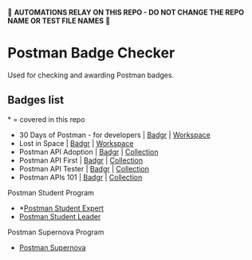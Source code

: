 🚨 **AUTOMATIONS RELAY ON THIS REPO - DO NOT CHANGE THE REPO NAME OR TEST FILE NAMES** 🚨

# Postman Badge Checker

Used for checking and awarding Postman badges.

## Badges list

\* = covered in this repo

- 30 Days of Postman - for developers | [Badgr](https://badgr.com/public/badges/dtlUH0IyTweMbXqk5P1KvA) | [Workspace](https://www.postman.com/postman/workspace/30-days-of-postman-for-developers/overview)
- Lost in Space | [Badgr](https://badgr.com/public/badges/hkQxukdrTd6bEw9RT4MQcQ) | [Workspace](https://www.postman.com/postman/workspace/lost-in-space)
- Postman API Adoption | [Badgr](https://badgr.com/public/badges/uKubW0DORXGQ_cBGqBUVlw) | [Collection](https://www.postman.com/postman/workspace/postman-galaxy-training/documentation/9065401-b0c7f820-b6ea-440f-8d5a-c0df01f59826)
- Postman API First | [Badgr](https://badgr.com/public/badges/4ZMWYUmITU20Lf9JdAR6Xw) | [Collection](https://www.postman.com/postman/workspace/postman-galaxy-training/api/812ccb45-5e15-441d-a15b-94aeb44c051f)
- Postman API Tester | [Badgr](https://badgr.com/public/badges/Q10KBL_YQXSW0lCQgYWx6Q) | [Collection](https://www.postman.com/postman/workspace/postman-galaxy-training/documentation/9065401-7450715a-4607-4648-9fe9-9f0a481072c5)
- Postman APIs 101 | [Badgr](https://badgr.com/public/badges/0WGPGyuYSwmXOhr-6v7D8Q) | [Collection](https://www.postman.com/postman/workspace/postman-galaxy-training/documentation/9065401-2aa44ec4-a674-4216-a451-8a3cfd98ff77)

Postman Student Program

- \*[Postman Student Expert](https://www.postman.com/company/student-program/#student-expert-program)
- [Postman Student Leader](https://www.postman.com/company/student-program/#postman-student-leader-program)

Postman Supernova Program

- [Postman Supernova](https://www.postman.com/company/supernovas-program/)
